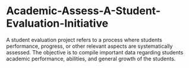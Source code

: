 # Academic-Assess-A-Student-Evaluation-Initiative
A student evaluation project refers to a process where students performance, progress, or other relevant aspects are systematically assessed. The objective is to compile important data regarding students academic performance, abilities, and general growth of the students.
